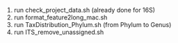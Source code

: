 1. run check_project_data.sh (already done for 16S)
2. run format_feature2long_mac.sh
3. run TaxDistribution_Phylum.sh (from Phylum to Genus)
4. run ITS_remove_unassigned.sh
